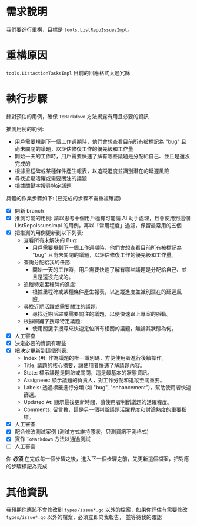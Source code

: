 # 需求說明

我們要進行重構，目標是 `tools.ListRepoIssuesImpl`。

# 重構原因

`tools.ListActionTasksImpl` 目前的回應格式太過冗餘

# 執行步驟

針對預估的用例，確保 `ToMarkdown` 方法揭露有用且必要的資訊

推測用例的範例:

- 用戶需要規劃下一個工作週期時，他們會想查看目前所有被標記為 "bug" 且尚未關閉的議題，以評估修復工作的優先級和工作量
- 開始一天的工作時，用戶需要快速了解有哪些議題是分配給自己、並且是還沒完成的
- 根據里程碑或某種條件產生報表，以追蹤進度並識別潛在的延遲風險
- 尋找近期活躍或需要關注的議題
- 根據關鍵字搜尋特定議題

具體的作業步驟如下: (已完成的步驟不需重複確認)

- [x] 開新 branch
- [x] 推測可能的用例: 請以思考十個用戶極有可能請 AI 助手處理，且會使用到這個 ListRepoIssuesImpl 的用例，再以「常用程度」過濾，保留最常用的五個
- [x] 把推測的用例更新到以下列表:
    * 查看所有未解決的 Bug:
      - 用戶需要規劃下一個工作週期時，他們會想查看目前所有被標記為 "bug" 且尚未關閉的議題，以評估修復工作的優先級和工作量。
    * 查詢分配給我的任務:
      - 開始一天的工作時，用戶需要快速了解有哪些議題是分配給自己、並且是還沒完成的。
    * 追蹤特定里程碑的進度:
      - 根據里程碑或某種條件產生報表，以追蹤進度並識別潛在的延遲風險。
    * 尋找近期活躍或需要關注的議題:
      - 尋找近期活躍或需要關注的議題，以便快速跟上專案的脈動。
    * 根據關鍵字搜尋特定議題:
      - 使用關鍵字搜尋來快速定位所有相關的議題，無論其狀態為何。
- [x] 人工審查
- [x] 決定必要的資訊有哪些
- [x] 把決定更新到這個列表:
    * Index (#): 作為議題的唯一識別碼，方便使用者進行後續操作。
    * Title: 議題的核心摘要，讓使用者快速了解議題內容。
    * State: 標示議題是開啟或關閉，這是最基本的狀態資訊。
    * Assignees: 顯示議題的負責人，對工作分配和追蹤至關重要。
    * Labels: 透過標籤進行分類 (如 "bug", "enhancement")，幫助使用者快速篩選。
    * Updated At: 顯示最後更新時間，讓使用者判斷議題的活躍程度。
    * Comments: 留言數，這是另一個判斷議題活躍程度和討論熱度的重要指標。
- [x] 人工審查
- [x] 配合修改測試案例 (測試方式維持原狀，只測資訊不測格式)
- [x] 實作 `ToMarkdown` 方法以通過測試
- [ ] 人工審查

你 **必須** 在完成每一個步驟之後，進入下一個步驟之前，先更新這個檔案，把對應的步驟標記為完成

# 其他資訊

我預期你應該不會修改到 `types/issue*.go` 以外的檔案，如果你評估有需要修改 `types/issue*.go` 以外的檔案，必須立即向我報告， 並等待我的確認
